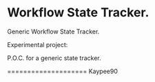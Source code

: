 # Workflow State Tracker.

Generic Workflow State Tracker.

Experimental project:

P.O.C. for a generic state tracker.

====================
Kaypee90
